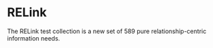 # RELink
The RELink test collection is a new set of 589 pure relationship-centric information needs.

